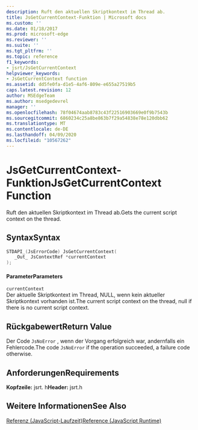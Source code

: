 ```yaml
---
description: Ruft den aktuellen Skriptkontext im Thread ab.
title: JsGetCurrentContext-Funktion | Microsoft docs
ms.custom: ''
ms.date: 01/18/2017
ms.prod: microsoft-edge
ms.reviewer: ''
ms.suite: ''
ms.tgt_pltfrm: ''
ms.topic: reference
f1_keywords:
- jsrt/JsGetCurrentContext
helpviewer_keywords:
- JsGetCurrentContext function
ms.assetid: dd5fe0fa-d1e5-4af6-809e-e655a27519b5
caps.latest.revision: 12
author: MSEdgeTeam
ms.author: msedgedevrel
manager: ''
ms.openlocfilehash: 78f04674aab8783c43f22516903669e0f9b7543b
ms.sourcegitcommit: 6860234c25a8be863b7f29a54838e78e120dbb62
ms.translationtype: MT
ms.contentlocale: de-DE
ms.lasthandoff: 04/09/2020
ms.locfileid: "10567262"
---
```

# <span data-ttu-id="af643-103">JsGetCurrentContext-Funktion</span><span class="sxs-lookup"><span data-stu-id="af643-103">JsGetCurrentContext Function</span></span>
<span data-ttu-id="af643-104">Ruft den aktuellen Skriptkontext im Thread ab.</span><span class="sxs-lookup"><span data-stu-id="af643-104">Gets the current script context on the thread.</span></span>  
  
## <span data-ttu-id="af643-105">Syntax</span><span class="sxs-lookup"><span data-stu-id="af643-105">Syntax</span></span>  
  
```cpp  
STDAPI_(JsErrorCode) JsGetCurrentContext(  
   _Out_ JsContextRef *currentContext  
);  
```  
  
#### <span data-ttu-id="af643-106">Parameter</span><span class="sxs-lookup"><span data-stu-id="af643-106">Parameters</span></span>  
 `currentContext`  
 <span data-ttu-id="af643-107">Der aktuelle Skriptkontext im Thread, NULL, wenn kein aktueller Skriptkontext vorhanden ist.</span><span class="sxs-lookup"><span data-stu-id="af643-107">The current script context on the thread, null if there is no current script context.</span></span>  
  
## <span data-ttu-id="af643-108">Rückgabewert</span><span class="sxs-lookup"><span data-stu-id="af643-108">Return Value</span></span>  
 <span data-ttu-id="af643-109">Der Code `JsNoError` , wenn der Vorgang erfolgreich war, andernfalls ein Fehlercode.</span><span class="sxs-lookup"><span data-stu-id="af643-109">The code `JsNoError` if the operation succeeded, a failure code otherwise.</span></span>  
  
## <span data-ttu-id="af643-110">Anforderungen</span><span class="sxs-lookup"><span data-stu-id="af643-110">Requirements</span></span>  
 <span data-ttu-id="af643-111">**Kopfzeile:** jsrt. h</span><span class="sxs-lookup"><span data-stu-id="af643-111">**Header:** jsrt.h</span></span>  
  
## <span data-ttu-id="af643-112">Weitere Informationen</span><span class="sxs-lookup"><span data-stu-id="af643-112">See Also</span></span>  
 [<span data-ttu-id="af643-113">Referenz (JavaScript-Laufzeit)</span><span class="sxs-lookup"><span data-stu-id="af643-113">Reference (JavaScript Runtime)</span></span>](../chakra-hosting/reference-javascript-runtime.md)
